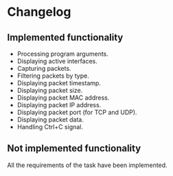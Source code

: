 # Changelog

## Implemented functionality

- Processing program arguments.
- Displaying active interfaces.
- Capturing packets.
- Filtering packets by type.
- Displaying packet timestamp.
- Displaying packet size.
- Displaying packet MAC address.
- Displaying packet IP address.
- Displaying packet port (for TCP and UDP).
- Displaying packet data.
- Handling Ctrl+C signal.

## Not implemented functionality

All the requirements of the task have been implemented.